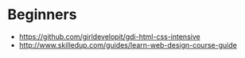 # Beginners

- https://github.com/girldevelopit/gdi-html-css-intensive
- http://www.skilledup.com/guides/learn-web-design-course-guide
